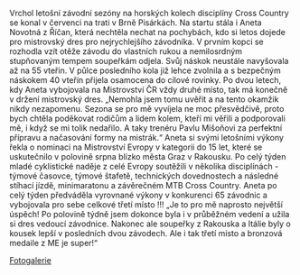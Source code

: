 ﻿---
nazev: Fantastické Mistrovství České Republiky a Mistrovství Evropy pro bikerku z Říčan
tags: jednota→verejnost jednota→jednota jednota→zupa
---

Vrchol letošní závodní sezóny na horských kolech disciplíny Cross Country se konal v červenci na trati
v Brně Pisárkách. Na startu stála i Aneta Novotná z Říčan, která nechtěla nechat na pochybách, kdo si
letos dojede pro mistrovský dres pro nejrychlejšího závodníka. V prvním kopci se rozhodla vzít otěže
závodu do vlastních rukou a nemilosrdným stupňovaným tempem soupeřkám odjela. Svůj náskok
neustále navyšovala až na 55 vteřin. V půlce posledního kola již lehce zvolnila a s bezpečným náskokem
40 vteřin přijela osamocena do cílové rovinky. Po dvou letech, kdy Aneta vybojovala na Mistrovství ČR
vždy druhé místo, tak má konečně v držení mistrovský dres.
„Nemohla jsem tomu uvěřit a na tento okamžik nikdy nezapomenu. Sezona se pro mě vyvíjela ne moc
přesvědčivě, proto bych chtěla poděkovat rodičům a lidem kolem, kteří mi věřili a podporovali mě, i
když se mi tolik nedařilo. A taky trenéru Pavlu Mišoňovi za perfektní přípravu a načasování formy na
mistrák.“
Aneta si svými letošními výkony řekla o nominaci na Mistrovství Evropy v kategorii do 15 let, které se
uskutečnilo v polovině srpna blízko města Graz v Rakousku. Po celý týden mladé cyklistické naděje z celé
Evropy soutěžili v několika disciplínách - týmové časovce, týmové štafetě, technických dovednostech a
následné stíhací jízdě, minimaratonu a závěrečném MTB Cross Country. Aneta po celý týden předváděla
vyrovnané výkony v konkurenci 65 závodnic a vybojovala pro sebe celkové třetí místo !!!
„Je to pro mě naprosto největší úspěch! Po polovině týdně jsem dokonce byla i v průběžném vedení a
užila si dres vedoucí závodnice. Nakonec ale soupeřky z Rakouska a Itálie byly o kousek lepší
v posledních dvou závodech. Ale i tak třetí místo a bronzová medaile z ME je super!“

[Fotogalerie](https://goo.gl/photos/nokRXPM7HvMt8TWS6)